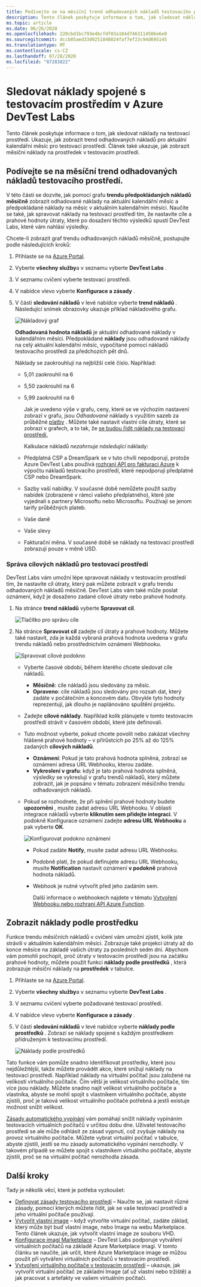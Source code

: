 ```yaml
---
title: Podívejte se na měsíční trend odhadovaných nákladů testovacího prostředí v Azure DevTest Labs
description: Tento článek poskytuje informace o tom, jak sledovat náklady na testovací prostředí (měsíční trend odhadovaných nákladů) v Azure DevTest Labs.
ms.topic: article
ms.date: 06/26/2020
ms.openlocfilehash: 220cbd1bc793e4bcfdf03a184d7463114506e6e0
ms.sourcegitcommit: dccb85aed33d9251048024faf7ef23c94d695145
ms.translationtype: MT
ms.contentlocale: cs-CZ
ms.lasthandoff: 07/28/2020
ms.locfileid: "87283822"
---
```

# <a name="track-costs-associated-with-a-lab-in-azure-devtest-labs"></a>Sledovat náklady spojené s testovacím prostředím v Azure DevTest Labs
Tento článek poskytuje informace o tom, jak sledovat náklady na testovací prostředí. Ukazuje, jak zobrazit trend odhadovaných nákladů pro aktuální kalendářní měsíc pro testovací prostředí. Článek také ukazuje, jak zobrazit měsíční náklady na prostředek v testovacím prostředí.

## <a name="view-the-monthly-estimated-lab-cost-trend"></a>Podívejte se na měsíční trend odhadovaných nákladů testovacího prostředí. 
V této části se dozvíte, jak pomocí grafu **trendu předpokládaných nákladů měsíčně** zobrazit odhadované náklady na aktuální kalendářní měsíc a předpokládané náklady na měsíc v aktuálním kalendářním měsíci. Naučíte se také, jak spravovat náklady na testovací prostředí tím, že nastavíte cíle a prahové hodnoty útraty, které po dosažení těchto výsledků spustí DevTest Labs, které vám nahlásí výsledky.

Chcete-li zobrazit graf trendu odhadovaných nákladů měsíčně, postupujte podle následujících kroků: 

1. Přihlaste se na [Azure Portal](https://portal.azure.com).
2. Vyberte **všechny služby**a v seznamu vyberte **DevTest Labs** .
3. V seznamu cvičení vyberte testovací prostředí.  
4. V nabídce vlevo vyberte **Konfigurace a zásady** .  
4. V části **sledování nákladů** v levé nabídce vyberte **trend nákladů** . Následující snímek obrazovky ukazuje příklad nákladového grafu. 
   
    ![Nákladový graf](./media/devtest-lab-configure-cost-management/graph.png)

    **Odhadovaná hodnota nákladů** je aktuální odhadované náklady v kalendářním měsíci. Předpokládané **náklady** jsou odhadované náklady na celý aktuální kalendářní měsíc, vypočítané pomocí nákladů testovacího prostředí za předchozích pět dnů.

    Náklady se zaokrouhlují na nejbližší celé číslo. Například: 

   * 5,01 zaokrouhlí na 6 
   * 5,50 zaokrouhlí na 6
   * 5,99 zaokrouhlí na 6

     Jak je uvedeno výše v grafu, ceny, které se ve výchozím nastavení zobrazí v grafu, jsou *Odhadované* náklady s využitím sazeb za průběžné [platby](https://azure.microsoft.com/offers/ms-azr-0003p/) . Můžete také nastavit vlastní cíle útraty, které se zobrazí v grafech, a to tak, že [se budou řídit náklady na testovací prostředí.](#managing-cost-targets-for-your-lab)

     Kalkulace nákladů *nezahrnuje následující* náklady:

   * Předplatná CSP a DreamSpark se v tuto chvíli nepodporují, protože Azure DevTest Labs používá [rozhraní API pro fakturaci Azure](../cost-management-billing/manage/usage-rate-card-overview.md) k výpočtu nákladů testovacího prostředí, které nepodporují předplatné CSP nebo DreamSpark.
   * Sazby vaší nabídky. V současné době nemůžete použít sazby nabídek (zobrazené v rámci vašeho předplatného), které jste vyjednali s partnery Microsoftu nebo Microsoftu. Používají se jenom tarify průběžných plateb.
   * Vaše daně
   * Vaše slevy
   * Fakturační měna. V současné době se náklady na testovací prostředí zobrazují pouze v měně USD.

### <a name="managing-cost-targets-for-your-lab"></a>Správa cílových nákladů pro testovací prostředí
DevTest Labs vám umožní lépe spravovat náklady v testovacím prostředí tím, že nastavíte cíl útraty, který pak můžete zobrazit v grafu trendu odhadovaných nákladů měsíčně. DevTest Labs vám také může poslat oznámení, když je dosaženo zadané cílové útraty nebo prahové hodnoty. 

1. Na stránce **trend nákladů** vyberte **Spravovat cíl**.

    ![Tlačítko pro správu cíle](./media/devtest-lab-configure-cost-management/cost-trend-manage-target.png)
2. Na stránce **Spravovat cíl** zadejte cíl útraty a prahové hodnoty. Můžete také nastavit, zda je každá vybraná prahová hodnota uvedena v grafu trendu nákladů nebo prostřednictvím oznámení Webhooku.

    ![Spravovat cílové podokno](./media/devtest-lab-configure-cost-management/cost-trend-manage-target-pane.png)

   - Vyberte časové období, během kterého chcete sledovat cíle nákladů.
      - **Měsíčně**: cíle nákladů jsou sledovány za měsíc.
      - **Opraveno**: cíle nákladů jsou sledovány pro rozsah dat, který zadáte v počátečním a koncovém datu. Obvykle tyto hodnoty reprezentují, jak dlouho je naplánováno spuštění projektu.
   - Zadejte **cílové náklady**. Například kolik plánujete v tomto testovacím prostředí strávit v časovém období, které jste definovali.
   - Tuto možnost vyberte, pokud chcete povolit nebo zakázat všechny hlášené prahové hodnoty – v přírůstcích po 25% až do 125% zadaných **cílových nákladů**.
      - **Oznámení**: Pokud je tato prahová hodnota splněná, zobrazí se oznámení adresa URL Webhooku, kterou zadáte.
      - **Vykreslení v grafu**: když je tato prahová hodnota splněná, výsledky se vykreslují v grafu trendů nákladů, který můžete zobrazit, jak je popsáno v tématu zobrazení měsíčního trendu odhadovaných nákladů.
   - Pokud se rozhodnete, že při splnění prahové hodnoty budete **upozorněni** , musíte zadat adresu URL Webhooku. V oblasti integrace nákladů vyberte **kliknutím sem přidejte integraci**. V podokně Konfigurace oznámení zadejte **adresu URL Webhooku** a pak vyberte **OK**.

       ![Konfigurovat podokno oznámení](./media/devtest-lab-configure-cost-management/configure-notification-new.png)

     - Pokud zadáte **Notify**, musíte zadat adresu URL Webhooku.
     - Podobně platí, že pokud definujete adresu URL Webhooku, musíte **Notification** nastavit oznámení **v podokně** prahová hodnota nákladů.
     - Webhook je nutné vytvořit před jeho zadáním sem.  

       Další informace o webhookech najdete v tématu [Vytvoření Webhooku nebo rozhraní API Azure Function](../azure-functions/functions-bindings-http-webhook.md). 

## <a name="view-cost-by-resource"></a>Zobrazit náklady podle prostředku 
Funkce trendu měsíčních nákladů v cvičení vám umožní zjistit, kolik jste strávili v aktuálním kalendářním měsíci. Zobrazuje také projekci útraty až do konce měsíce na základě vašich útraty za posledních sedm dní. Abychom vám pomohli pochopit, proč útraty v testovacím prostředí jsou na začátku prahové hodnoty, můžete použít funkci **náklady podle prostředků** , která zobrazuje měsíční náklady na **prostředek** v tabulce.

1. Přihlaste se na [Azure Portal](https://portal.azure.com).
2. Vyberte **všechny služby**a v seznamu vyberte **DevTest Labs** .
3. V seznamu cvičení vyberte požadované testovací prostředí.  
4. V nabídce vlevo vyberte **Konfigurace a zásady** .
5. V části **sledování nákladů** v levé nabídce vyberte **náklady podle prostředků** . Zobrazí se náklady spojené s každým prostředkem přidruženým k testovacímu prostředí. 

    ![Náklady podle prostředků](./media/devtest-lab-configure-cost-management/cost-by-resource.png)

Tato funkce vám pomůže snadno identifikovat prostředky, které jsou nejdůležitější, takže můžete provádět akce, které snižují náklady na testovací prostředí. Například náklady na virtuální počítač jsou založené na velikosti virtuálního počítače. Čím větší je velikost virtuálního počítače, tím více jsou náklady. Můžete snadno najít velikost virtuálního počítače a vlastníka, abyste se mohli spojit s vlastníkem virtuálního počítače, abyste zjistili, proč je taková velikost virtuálního počítače potřebná a jestli existuje možnost snížit velikost.

[Zásady automatického vypínání](devtest-lab-set-lab-policy.md?#set-auto-shutdown-policy) vám pomáhají snížit náklady vypínáním testovacích virtuálních počítačů v určitou dobu dne. Uživatel testovacího prostředí se ale může odhlásit ze zásad vypnutí, což zvyšuje náklady na provoz virtuálního počítače. Můžete vybrat virtuální počítač v tabulce, abyste zjistili, jestli se mu zásady automatického vypínání nerozhodly. V takovém případě se můžete spojit s vlastníkem virtuálního počítače, abyste zjistili, proč se na virtuální počítač nerozhodla zásada.
 
## <a name="next-steps"></a>Další kroky
Tady je několik věcí, které je potřeba vyzkoušet:

* [Definovat zásady testovacího prostředí](devtest-lab-set-lab-policy.md) – Naučte se, jak nastavit různé zásady, pomocí kterých můžete řídit, jak se vaše testovací prostředí a jeho virtuální počítače používají. 
* [Vytvořit vlastní image](devtest-lab-create-template.md) – když vytvoříte virtuální počítač, zadáte základ, který může být buď vlastní image, nebo Image na webu Marketplace. Tento článek ukazuje, jak vytvořit vlastní image ze souboru VHD.
* [Konfigurace imagí Marketplace](devtest-lab-configure-marketplace-images.md) – DevTest Labs podporuje vytváření virtuálních počítačů na základě Azure Marketplace imagí. V tomto článku se naučíte, jak určit, které Azure Marketplace image se můžou použít při vytváření virtuálních počítačů v testovacím prostředí.
* [Vytvoření virtuálního počítače v testovacím prostředí](devtest-lab-add-vm.md) – ukazuje, jak vytvořit virtuální počítač ze základní Image (ať už vlastní nebo tržiště) a jak pracovat s artefakty ve vašem virtuálním počítači.
